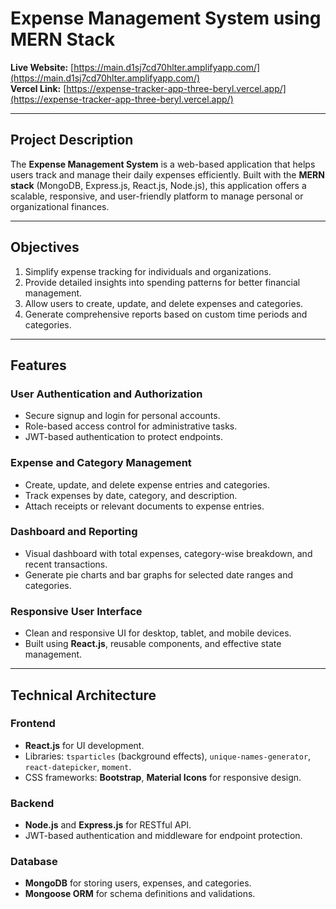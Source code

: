 # Expense Management System using MERN Stack

**Live Website:** [https://main.d1sj7cd70hlter.amplifyapp.com/](https://main.d1sj7cd70hlter.amplifyapp.com/)  
**Vercel Link:** [https://expense-tracker-app-three-beryl.vercel.app/](https://expense-tracker-app-three-beryl.vercel.app/)

---

## Project Description
The **Expense Management System** is a web-based application that helps users track and manage their daily expenses efficiently. Built with the **MERN stack** (MongoDB, Express.js, React.js, Node.js), this application offers a scalable, responsive, and user-friendly platform to manage personal or organizational finances.

---

## Objectives
1. Simplify expense tracking for individuals and organizations.  
2. Provide detailed insights into spending patterns for better financial management.  
3. Allow users to create, update, and delete expenses and categories.  
4. Generate comprehensive reports based on custom time periods and categories.

---

## Features

### User Authentication and Authorization
- Secure signup and login for personal accounts.
- Role-based access control for administrative tasks.
- JWT-based authentication to protect endpoints.

### Expense and Category Management
- Create, update, and delete expense entries and categories.
- Track expenses by date, category, and description.
- Attach receipts or relevant documents to expense entries.

### Dashboard and Reporting
- Visual dashboard with total expenses, category-wise breakdown, and recent transactions.
- Generate pie charts and bar graphs for selected date ranges and categories.

### Responsive User Interface
- Clean and responsive UI for desktop, tablet, and mobile devices.
- Built using **React.js**, reusable components, and effective state management.

---

## Technical Architecture

### Frontend
- **React.js** for UI development.
- Libraries: `tsparticles` (background effects), `unique-names-generator`, `react-datepicker`, `moment`.
- CSS frameworks: **Bootstrap**, **Material Icons** for responsive design.

### Backend
- **Node.js** and **Express.js** for RESTful API.
- JWT-based authentication and middleware for endpoint protection.

### Database
- **MongoDB** for storing users, expenses, and categories.
- **Mongoose ORM** for schema definitions and validations.
